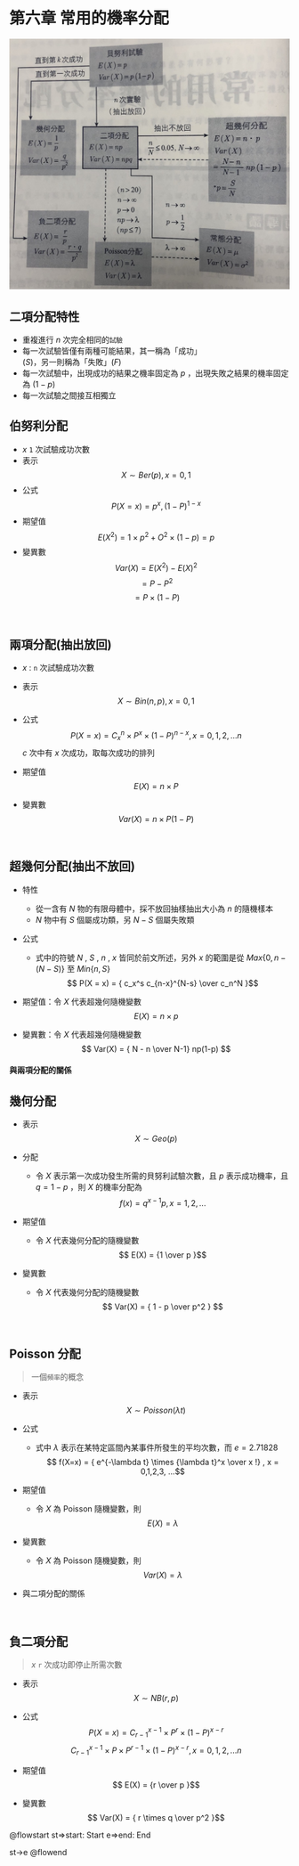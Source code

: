 # 第六章 常用的機率分配

![](https://github.com/GraysonChiang/note/blob/master/src/statistics/images/ch6.jpg?raw=true)

## 二項分配特性
* 重複進行 $n$ 次完全相同的`試驗`
* 每一次試驗皆僅有兩種可能結果，其一稱為「成功」$(S)$，另一則稱為「失敗」$(F)$
* 每一次試驗中，出現成功的結果之機率固定為 $p$ ，出現失敗之結果的機率固定為 $(1-p)$
* 每一次試驗之間接互相獨立

## 伯努利分配
* $x$ `1` 次試驗成功次數
* 表示
$$X \sim Ber(p) , x = 0,1$$
* 公式
$$ P(X=x) = p^x , (1-P)^{1-x} $$
* 期望值
$$ E(X^2) = 1 \times p^2 + O^2 \times (1-p) = p $$
* 變異數
$$ Var(X) = E(X^2) - E(X)^2 $$
$$  = P - P^2 $$
$$  = P \times (1-P) $$

<br>

## 兩項分配(抽出放回)
* $x$ : `n` 次試驗成功次數
* 表示
$$X \sim Bin(n,p) , x = 0,1$$
* 公式
$$ P(X=x) = C_x^n \times P^x \times (1-P)^{n-x} , x=0,1,2,...n $$
$c$ 次中有 $x$ 次成功，取每次成功的排列

* 期望值
$$ E(X) = n \times P $$
* 變異數
$$ Var(X) = n \times P(1-P) $$

<br>

## 超幾何分配(抽出不放回)
* 特性
    * 從一含有 $N$ 物的有限母體中，採不放回抽樣抽出大小為 $n$ 的隨機樣本
    * $N$ 物中有 $S$ 個屬成功類，另 $N-S$ 個屬失敗類
* 公式
    * 式中的符號 $N$ , $S$ , $n$ , $x$ 皆同於前文所述，另外 $x$ 的範圍是從 $Max \lbrace 0,n-(N-S) \rbrace$ 至 $Min \lbrace n,S \rbrace$
$$ P(X = x) =  { c_x^s c_{n-x}^{N-s}   \over  c_n^N }$$

* 期望值：令 $X$ 代表超幾何隨機變數
$$ E(X) = n \times p $$

* 變異數：令 $X$ 代表超幾何隨機變數
$$ Var(X) = { N - n \over N-1} np(1-p) $$

#### 與兩項分配的關係

## 幾何分配
* 表示
$$X \sim Geo(p)$$
* 分配
    * 令 $X$ 表示第一次成功發生所需的貝努利試驗次數，且 $p$ 表示成功機率，且 $q = 1-p$ ，則 $X$ 的機率分配為
    $$ f(x) = q^{x-1} p , x = 1,2,... $$
    
* 期望值
    * 令 $X$ 代表幾何分配的隨機變數
$$ E(X) = {1 \over p }$$

* 變異數
    * 令 $X$ 代表幾何分配的隨機變數
$$ Var(X) = { 1 - p \over p^2 } $$

<br>

## Poisson 分配
> 一個`頻率`的概念

* 表示
$$X \sim Poisson(\lambda t)$$


* 公式
    * 式中 $\lambda$ 表示在某特定區間內某事件所發生的平均次數，而 $e = 2.71828$
    $$ f(X=x) = { e^{-\lambda t}  \times {\lambda t}^x \over x !}  , x = 0,1,2,3, ...$$
* 期望值
    * 令 $X$ 為 Poisson 隨機變數，則
$$ E(X) = \lambda $$
* 變異數
    * 令 $X$ 為 Poisson 隨機變數，則
$$ Var(X) =  \lambda $$
*  與二項分配的關係

<br>


## 負二項分配

> $x$ `r` 次成功即停止所需次數

* 表示
$$X \sim NB(r,p)$$

* 公式
$$ P(X=x) = C_{r-1}^{x-1} \times P^r \times (1 - P)^{x-r} $$
$$  C_{r-1}^{x-1} \times P \times  P^{r-1} \times (1 - P)^{x-r} , x=0,1,2,...n $$

* 期望值
$$ E(X) = {r \over p }$$

* 變異數
$$ Var(X) =  { r \times q \over p^2 }$$


@flowstart
st=>start: Start
e=>end: End

st->e
@flowend